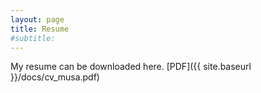 ```yaml
---
layout: page
title: Resume
#subtitle: 
---
```


My resume can be downloaded here. [PDF]({{ site.baseurl }}/docs/cv_musa.pdf)